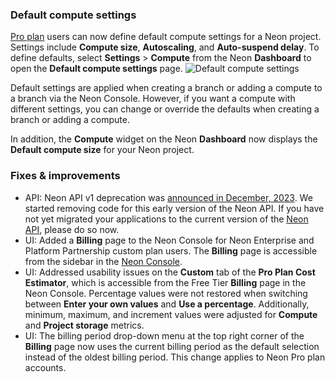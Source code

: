 ### Default compute settings

[Pro plan](/docs/introduction/pro-plan) users can now define default compute settings for a Neon project. Settings include **Compute size**, **Autoscaling**, and **Auto-suspend delay**. To define defaults, select **Settings** > **Compute** from the Neon **Dashboard** to open the **Default compute settings** page.
![Default compute settings](/docs/relnotes/default_compute_settings.png)

Default settings are applied when creating a branch or adding a compute to a branch via the Neon Console. However, if you want a compute with different settings, you can change or override the defaults when creating a branch or adding a compute.

In addition, the **Compute** widget on the Neon **Dashboard** now displays the **Default compute size** for your Neon project.

### Fixes & improvements

- API: Neon API v1 deprecation was [announced in December, 2023](/docs/release-notes/2022-12-28-console). We started removing code for this early version of the Neon API. If you have not yet migrated your applications to the current version of the [Neon API](https://api-docs.neon.tech/), please do so now.
- UI: Added a **Billing** page to the Neon Console for Neon Enterprise and Platform Partnership custom plan users. The **Billing** page is accessible from the sidebar in the [Neon Console](https://console.neon.tech/app/projects).
- UI: Addressed usability issues on the **Custom** tab of the **Pro Plan Cost Estimator**, which is accessible from the Free Tier **Billing** page in the Neon Console. Percentage values were not restored when switching between **Enter your own values** and **Use a percentage**. Additionally, minimum, maximum, and increment values were adjusted for **Compute** and **Project storage** metrics.
- UI: The billing period drop-down menu at the top right corner of the **Billing** page now uses the current billing period as the default selection instead of the oldest billing period. This change applies to Neon Pro plan accounts.
